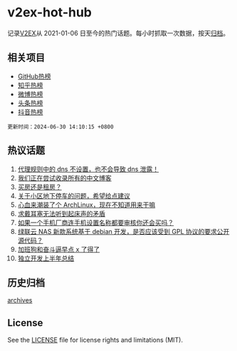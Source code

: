 # v2ex-hot-hub

 记录[V2EX](https://www.v2ex.com/)从 2021-01-06 日至今的热门话题。每小时抓取一次数据，按天[归档](archives)。
 
 ## 相关项目

- [GitHub热榜](https://github.com/lonnyzhang423/github-hot-hub)
- [知乎热榜](https://github.com/lonnyzhang423/zhihu-hot-hub)
- [微博热榜](https://github.com/lonnyzhang423/weibo-hot-hub)
- [头条热榜](https://github.com/lonnyzhang423/toutiao-hot-hub)
- [抖音热榜](https://github.com/lonnyzhang423/douyin-hot-hub)


 `更新时间：2024-06-30 14:10:15 +0800`

## 热议话题

1. [代理规则中的 dns 不设置，也不会导致 dns 泄露！](https://www.v2ex.com/t/1053566)
1. [我们正在尝试收录所有的中文博客](https://www.v2ex.com/t/1053625)
1. [买房还是租房？](https://www.v2ex.com/t/1053648)
1. [关于小区地下停车的问题，希望给点建议](https://www.v2ex.com/t/1053573)
1. [心血来潮装了个 ArchLinux，现在不知道用来干嘛](https://www.v2ex.com/t/1053651)
1. [求戴耳塞无法听到起床声的矛盾](https://www.v2ex.com/t/1053612)
1. [如果一个手机厂商连手机设置名称都要审核你还会买吗？](https://www.v2ex.com/t/1053659)
1. [绿联云 NAS 新款系统基于 debian 开发，是否应该受到 GPL 协议的要求公开源代码？](https://www.v2ex.com/t/1053553)
1. [加班狗和奋斗逼早点 x 了得了](https://www.v2ex.com/t/1053620)
1. [独立开发上半年总结](https://www.v2ex.com/t/1053644)

## 历史归档

[archives](archives)

## License

See the [LICENSE](LICENSE) file for license rights and limitations (MIT).
